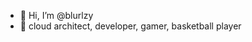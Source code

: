 - 👋 Hi, I’m @blurlzy
- 👀 cloud architect, developer, gamer, basketball player 

<!---
blurlzy/blurlzy is a ✨ special ✨ repository because its `README.md` (this file) appears on your GitHub profile.
You can click the Preview link to take a look at your changes.
--->
